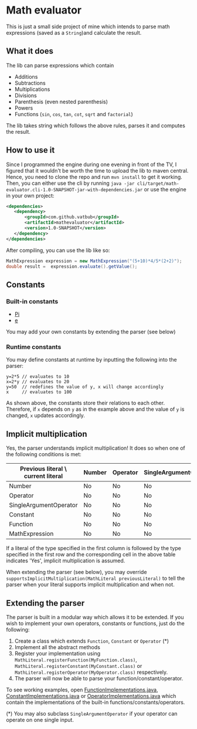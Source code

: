 # Math evaluator
This is just a small side project of mine which intends to parse math expressions (saved as a `String`)and calculate the result.

## What it does
The lib can parse expressions which contain
- Additions
- Subtractions
- Multiplications
- Divisions
- Parenthesis (even nested parenthesis)
- Powers
- Functions (`sin`, `cos`, `tan`, `cot`, `sqrt` and `factorial`)

The lib takes string which follows the above rules, parses it and computes the result.

 ## How to use it
 Since I programmed the engine during one evening in front of the TV, I figured that it wouldn't be worth the time to upload the lib to maven central. 
 Hence, you need to clone the repo and run `mvn install` to get it working.
 Then, you can either use the cli by running `java -jar cli/target/math-evaluator.cli-1.0-SNAPSHOT-jar-with-dependencies.jar` 
 or use the engine in your own project:
 
 ```xml
<dependencies>
	<dependency>
		<groupId>com.github.vatbub</groupId>
		<artifactId>mathevaluator</artifactId>
		<version>1.0-SNAPSHOT</version>
	</dependency>
</dependencies>
```

After compiling, you can use the lib like so:

```java
MathExpression expression = new MathExpression("(5+10)*4/5*(2+2)");
double result =  expression.evaluate().getValue();
```

## Constants
### Built-in constants
- [Pi](https://en.wikipedia.org/wiki/Pi)
- [e](https://en.wikipedia.org/wiki/E_%28mathematical_constant%29)

You may add your own constants by extending the parser (see below)

### Runtime constants
You may define constants at runtime by inputting the following into the parser:

```
y=2*5 // evaluates to 10
x=2*y // evaluates to 20
y=50  // redefines the value of y, x will change accordingly
x     // evaluates to 100 
```

As shown above, the constants store their relations to each other. Therefore, if `x` depends on `y` 
as in the example above and the value of `y` is changed, `x` updates accordingly.

## Implicit multiplication
Yes, the parser understands implicit multiplication! It does so when one of the following conditions is met:

| Previous literal \ current literal | Number | Operator | SingleArgumentOperator | Constant | Function | MathExpression |
|------------------------------------|--------|----------|------------------------|----------|----------|----------------|
| Number                             | No     | No       | No                     | Yes      | Yes      | Yes            |
| Operator                           | No     | No       | No                     | No       | No       | No             |
| SingleArgumentOperator             | No     | No       | No                     | No       | No       | No             |
| Constant                           | No     | No       | No                     | Yes      | Yes      | Yes            |
| Function                           | No     | No       | No                     | Yes      | Yes      | Yes            |
| MathExpression                     | No     | No       | No                     | Yes      | Yes      | Yes            |

If a literal of the type specified in the first column is followed by the type specified in the first row and the corresponding cell in the above table indicates 'Yes', implicit multiplication is assumed.

When extending the parser (see below), you may override `supportsImplicitMultiplication(MathLiteral previousLiteral)` to tell the parser when your literal supports implicit multiplication and when not.

## Extending the parser
The parser is built in a modular way which allows it to be extended. If you wish to implement your own operators, constants or functions, just do the following:

1. Create a class which extends `Function`, `Constant` or `Operator` (*)
2. Implement all the abstract methods
3. Register your implementation using `MathLiteral.registerFunction(MyFunction.class)`, `MathLiteral.registerConstant(MyConstant.class)` or `MathLiteral.registerOperator(MyOperator.class)` respectively.
4. The parser will now be able to parse your function/constant/operator.

To see working examples, open [FunctionImplementations.java](https://github.com/vatbub/mathevaluator/blob/master/mathevaluator/src/main/java/com/github/vatbub/mathevaluator/FunctionImplementations.java), [ConstantImplementations.java](https://github.com/vatbub/mathevaluator/blob/master/mathevaluator/src/main/java/com/github/vatbub/mathevaluator/ConstantImplementations.java) or [OperatorImplementations.java](https://github.com/vatbub/mathevaluator/blob/master/mathevaluator/src/main/java/com/github/vatbub/mathevaluator/OperatorImplementations.java) which contain the implementations of the built-in functions/constants/operators.

(*) You may also subclass `SingleArgumentOperator` if your operator can operate on one single input.
